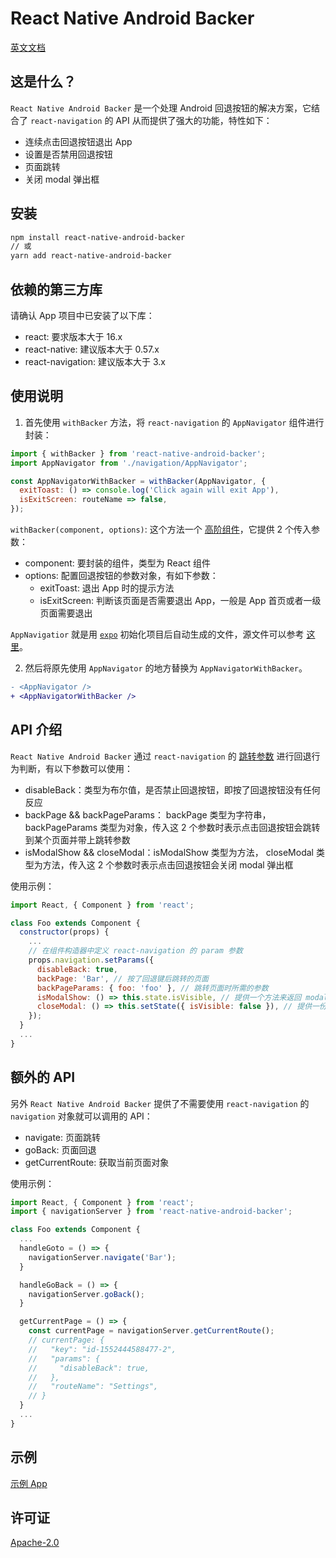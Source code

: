 # React Native Android Backer

[英文文档](./README.md)

## 这是什么？

`React Native Android Backer` 是一个处理 Android 回退按钮的解决方案，它结合了 `react-navigation` 的 API 从而提供了强大的功能，特性如下：

* 连续点击回退按钮退出 App
* 设置是否禁用回退按钮
* 页面跳转
* 关闭 modal 弹出框

## 安装

```sh
npm install react-native-android-backer
// 或
yarn add react-native-android-backer
```

## 依赖的第三方库

请确认 App 项目中已安装了以下库：

* react: 要求版本大于 16.x
* react-native: 建议版本大于 0.57.x
* react-navigation: 建议版本大于 3.x

## 使用说明

1. 首先使用 `withBacker` 方法，将 `react-navigation` 的 `AppNavigator` 组件进行封装：

```js
import { withBacker } from 'react-native-android-backer';
import AppNavigator from './navigation/AppNavigator';

const AppNavigatorWithBacker = withBacker(AppNavigator, {
  exitToast: () => console.log('Click again will exit App'),
  isExitScreen: routeName => false,
});
```

`withBacker(component, options)`: 这个方法一个 [高阶组件](https://reactjs.org/docs/higher-order-components.html)，它提供 2 个传入参数：

* component: 要封装的组件，类型为 React 组件
* options: 配置回退按钮的参数对象，有如下参数：
  * exitToast: 退出 App 时的提示方法
  * isExitScreen: 判断该页面是否需要退出 App，一般是 App 首页或者一级页面需要退出

`AppNavigatior` 就是用 [`expo`](https://expo.io/) 初始化项目后自动生成的文件，源文件可以参考 [这里](./example/src/navigation/AppNavigator.js)。

2. 然后将原先使用 `AppNavigator` 的地方替换为 `AppNavigatorWithBacker`。

```diff
- <AppNavigator />
+ <AppNavigatorWithBacker />
```

## API 介绍

`React Native Android Backer` 通过 `react-navigation` 的 [跳转参数](https://reactnavigation.org/docs/en/params.html) 进行回退行为判断，有以下参数可以使用：

* disableBack：类型为布尔值，是否禁止回退按钮，即按了回退按钮没有任何反应
* backPage && backPageParams： backPage 类型为字符串，backPageParams 类型为对象，传入这 2 个参数时表示点击回退按钮会跳转到某个页面并带上跳转参数
* isModalShow && closeModal：isModalShow 类型为方法， closeModal 类型为方法，传入这 2 个参数时表示点击回退按钮会关闭 modal 弹出框

使用示例：

```js
import React, { Component } from 'react';

class Foo extends Component {
  constructor(props) {
    ...
    // 在组件构造器中定义 react-navigation 的 param 参数
    props.navigation.setParams({
      disableBack: true,
      backPage: 'Bar', // 按了回退键后跳转的页面
      backPageParams: { foo: 'foo' }, // 跳转页面时所需的参数
      isModalShow: () => this.state.isVisible, // 提供一个方法来返回 modal 是否打开的 state
      closeModal: () => this.setState({ isVisible: false }), // 提供一份方法来关闭 modal
    });
  }
  ...
}
```

## 额外的 API

另外 `React Native Android Backer` 提供了不需要使用 `react-navigation` 的 `navigation` 对象就可以调用的 API：

* navigate: 页面跳转
* goBack: 页面回退
* getCurrentRoute: 获取当前页面对象

使用示例：

```js
import React, { Component } from 'react';
import { navigationServer } from 'react-native-android-backer';

class Foo extends Component {
  ...
  handleGoto = () => {
    navigationServer.navigate('Bar');
  }

  handleGoBack = () => {
    navigationServer.goBack();
  }

  getCurrentPage = () => {
    const currentPage = navigationServer.getCurrentRoute();
    // currentPage: {
    //   "key": "id-1552444588477-2",
    //   "params": {
    //     "disableBack": true,
    //   },
    //   "routeName": "Settings",
    // }
  }
  ...
}
```

## 示例

[示例 App](./example)

## 许可证

[Apache-2.0](./LICENSE)
